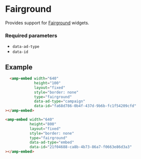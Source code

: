 # Fairground

Provides support for [Fairground](https://thefairground.com/) widgets.

### Required parameters

-   `data-ad-type`
-   `data-id`

## Example

```html
  <amp-embed width="640"
             height="100"
             layout="fixed"
             style="border: none"
             type="fairground"
             data-ad-type="campaign"
             data-id="fa68d786-0b4f-437d-9b6b-fc1f54209cfd"
></amp-embed>

<amp-embed width="640"
           height="800"
           layout="fixed"
           style="border: none"
           type="fairground"
           data-ad-type="embed"
           data-id="21f04688-ca8b-4b73-86a7-f0663e86d3a3"
></amp-embed>
```
